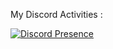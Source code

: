 My Discord Activities :

[![Discord Presence](https://lanyard.cnrad.dev/api/644892716953632768?theme=dark)](https://discord.com/users/644892716953632768)
